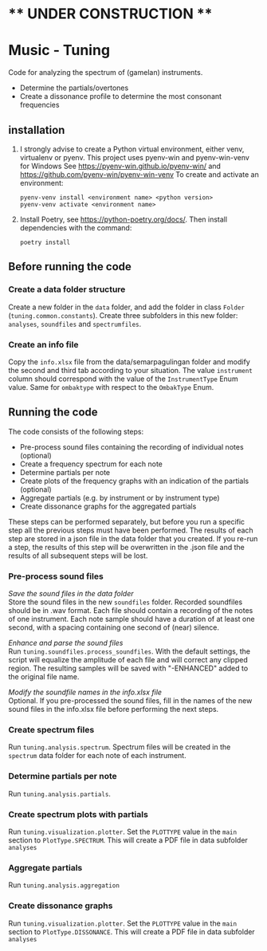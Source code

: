 # ** UNDER CONSTRUCTION **

# Music - Tuning
Code for analyzing the spectrum of (gamelan) instruments.
- Determine the partials/overtones
- Create a dissonance profile to determine the most consonant frequencies

## installation
1.  I strongly advise to create a Python virtual environment, either venv, virtualenv or pyenv.
    This project uses pyenv-win and pyenv-win-venv for Windows
    See https://pyenv-win.github.io/pyenv-win/ and https://github.com/pyenv-win/pyenv-win-venv
    To create and activate an environment:
    ```
    pyenv-venv install <environment name> <python version>
    pyenv-venv activate <environment name>
    ```
2.  Install Poetry, see https://python-poetry.org/docs/. Then install dependencies with the command:
    ```
    poetry install
    ```

## Before running the code
### Create a data folder structure
Create a new folder in the `data` folder, and add the folder in class `Folder` (`tuning.common.constants`). Create three subfolders in this new folder: `analyses`, `soundfiles` and `spectrumfiles`. 

### Create an info file
Copy the `info.xlsx` file from the data/semarpagulingan folder and modify the second and third tab according to
your situation. The value `instrument` column should correspond with the value of the `InstrumentType` Enum value. Same for `ombaktype` with respect to the `OmbakType` Enum.


## Running the code
The code consists of the following steps:
- Pre-process sound files containing the recording of individual notes (optional)
- Create a frequency spectrum for each note
- Determine partials per note
- Create plots of the frequency graphs with an indication of the partials (optional)
- Aggregate partials (e.g. by instrument or by instrument type)
- Create dissonance graphs for the aggregated partials

These steps can be performed separately, but before you run a specific step all the previous steps must have been performed. The results of each step are stored in a json file in the data folder that you created. If you re-run a step, the results of this step will be overwritten in the .json file and the results of all subsequent steps will be lost.

### Pre-process sound files

*Save the sound files in the data folder*  
Store the sound files in the new `soundfiles` folder. Recorded soundfiles should be in .wav format. Each file should contain a recording of the notes of one instrument. Each note sample should have a duration of at least one second, with a spacing containing one second of (near) silence.

*Enhance and parse the sound files*  
Run `tuning.soundfiles.process_soundfiles`. With the default settings, the script will equalize the amplitude of each file and will correct any clipped region. The resulting samples will be saved with "-ENHANCED" added to the
original file name. 

*Modify the soundfile names in the info.xlsx file*  
Optional. If you pre-processed the sound files, fill in the names of the new sound files in the info.xlsx file before performing the next steps.

### Create spectrum files
Run `tuning.analysis.spectrum`. Spectrum files will be created in the `spectrum` data folder for each note of each instrument.

### Determine partials per note
Run `tuning.analysis.partials`.

### Create spectrum plots with partials
Run `tuning.visualization.plotter`. Set the `PLOTTYPE` value in the `main` section to `PlotType.SPECTRUM`.
This will create a PDF file in data subfolder `analyses`

### Aggregate partials
Run `tuning.analysis.aggregation`

### Create dissonance graphs
Run `tuning.visualization.plotter`. Set the `PLOTTYPE` value in the `main` section to `PlotType.DISSONANCE`.
This will create a PDF file in data subfolder `analyses`